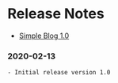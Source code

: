 # Release Notes

- [Simple Blog 1.0](#version_1_0)

<a name="version_1_0"></a>
### 2020-02-13
    - Initial release version 1.0
